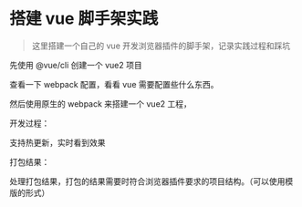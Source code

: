 # 搭建 vue 脚手架实践

> 这里搭建一个自己的 vue 开发浏览器插件的脚手架，记录实践过程和踩坑

先使用 @vue/cli 创建一个 vue2 项目

查看一下 webpack 配置，看看 vue 需要配置些什么东西。

然后使用原生的 webpack 来搭建一个 vue2 工程，

开发过程：

支持热更新，实时看到效果

打包结果：

处理打包结果，打包的结果需要时符合浏览器插件要求的项目结构。（可以使用模版的形式）

